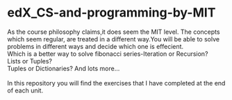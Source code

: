 # edX_CS-and-programming-by-MIT
As the course philosophy claims,it does seem the MIT level.
The concepts which seem regular, are treated in a different way.You will be able to solve problems in different ways and decide which one is effecient.
</br>Which is a better way to solve fibonacci series-Iteration or Recursion?
</br>Lists or Tuples?
</br>Tuples or Dictionaries? And lots more...
</br>
</br>
In this repository you will find the exercises that I have completed at the end of each unit.

